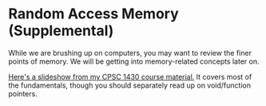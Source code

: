 # Random Access Memory (Supplemental)

While we are brushing up on computers, you may want to review the finer points of memory.
We will be getting into memory-related concepts later on.

[Here's a slideshow from my CPSC 1430 course material.](./Memory.pdf)
It covers most of the fundamentals, though you should separately read up on void/function pointers.
